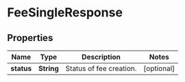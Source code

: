 

# FeeSingleResponse


## Properties

| Name | Type | Description | Notes |
|------------ | ------------- | ------------- | -------------|
|**status** | **String** | Status of fee creation. |  [optional] |



